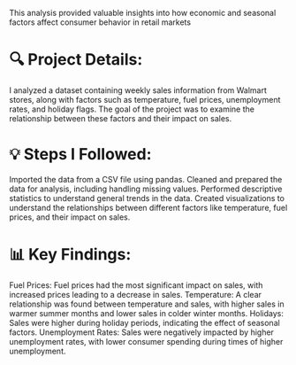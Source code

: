 This analysis provided valuable insights into how economic and seasonal factors affect consumer behavior in retail markets
<h1>🔍 Project Details:</h1>
I analyzed a dataset containing weekly sales information from Walmart stores, along with factors such as temperature,
fuel prices, unemployment rates, and holiday flags. The goal of the project was to examine the relationship between these factors and their impact on sales.

<h1>💡 Steps I Followed:</h1>

Imported the data from a CSV file using pandas.
Cleaned and prepared the data for analysis, including handling missing values.
Performed descriptive statistics to understand general trends in the data.
Created visualizations to understand the relationships between different factors like temperature, fuel prices, and their impact on sales.
<h1>📊 Key Findings:</h1>

Fuel Prices: Fuel prices had the most significant impact on sales, with increased prices leading to a decrease in sales.
Temperature: A clear relationship was found between temperature and sales, with higher sales in warmer summer months and lower sales in colder winter months.
Holidays: Sales were higher during holiday periods, indicating the effect of seasonal factors.
Unemployment Rates: Sales were negatively impacted by higher unemployment rates, with lower consumer spending during times of higher unemployment.
